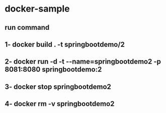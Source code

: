 # docker-sample
## run command
## 1- docker build . -t springbootdemo/2
## 2- docker run -d -t --name=springbootdemo2 -p 8081:8080 springbootdemo:2
## 3- docker stop  springbootdemo2
## 4- docker rm -v springbootdemo2
